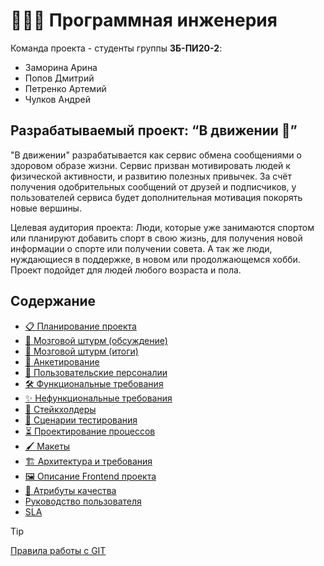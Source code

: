 # 👩🏻‍💻 Программная инженерия
Команда проекта - студенты группы **ЗБ-ПИ20-2**:
- Заморина Арина
- Попов Дмитрий
- Петренко Артемий
- Чулков Андрей
## Разрабатываемый проект: “В движении 👟”
"В движении" разрабатывается как сервис обмена сообщениями о здоровом образе жизни. Сервис призван мотивировать людей к физической активности,
и развитию полезных привычек. За счëт получения одобрительных сообщений от друзей и подписчиков, у пользователей сервиса будет дополнительная 
мотивация покорять новые вершины. 

Целевая аудитория проекта: Люди, которые уже занимаются спортом или планируют добавить спорт в свою жизнь, для получения новой информации о спорте или получении совета. А так же люди, нуждающиеся в поддержке, в новом или продолжающемся хобби. Проект подойдет для людей любого возраста и пола.
## Содержание
- [📋 Планирование проекта](<https://github.com/users/accidentalZero/projects/1>)  
- [🧠 Мозговой штурм (обсуждение)](<../../issues/2>)
- [🧠 Мозговой штурм (итоги)](</Brainstorm.md>)  
- [📝 Анкетирование](</Questionnaire.md>)  
- [👥 Пользовательские персоналии](</Personalities.md>)
- [🛠️ Функциональные требования](</FunctionalRequirements.md>)
- [✨ Нефункциональные требования](</NotFunctionalRequirements.md>)
- [👔 Стейкхолдеры](<Stakeholders.md>)
- [🔎 Сценарии тестирования](<TestCases.md>)
- [⏳ Проектирование процессов](</Process.md>)
- [🖌️ Макеты ](</Site.md>)
- [🏗️ Архитектура и требования](</architecture-and-requirements/ArchitectureRequirements.md>)
- [🖼️ Описание Frontend проекта](</architecture-and-requirements/Frontend.md>)
- [📐 Атрибуты качества](</QualityAttributes.md>)
- [Руководство пользователя](</userGuide.md>)
- [SLA](</SLA.md>)


> [!TIP]
> [Правила работы с GIT](</Git.md>)

